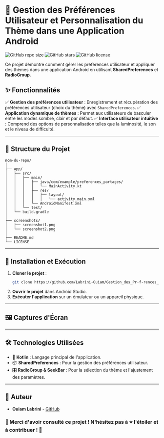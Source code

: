 # 📱 Gestion des Préférences Utilisateur et Personnalisation du Thème dans une Application Android

![GitHub repo size](https://img.shields.io/github/repo-size/Labrini-Ouiam/Gestion_des_Pr-f-rences_Utilisateur_et_Personnalisation_du_Th-me_dans-une-Application-Android?style=for-the-badge)
![GitHub stars](https://img.shields.io/github/stars/Labrini-Ouiam/Gestion_des_Pr-f-rences_Utilisateur_et_Personnalisation_du_Th-me_dans-une-Application-Android?style=for-the-badge)
![GitHub license](https://img.shields.io/github/license/Labrini-Ouiam/Gestion_des_Pr-f-rences_Utilisateur_et_Personnalisation_du_Th-me_dans-une-Application-Android?style=for-the-badge)

Ce projet démontre comment gérer les préférences utilisateur et appliquer des thèmes dans une application Android en utilisant **SharedPreferences** et **RadioGroup**.

## ✨ Fonctionnalités

✅ **Gestion des préférences utilisateur** : Enregistrement et récupération des préférences utilisateur (choix du thème) avec `SharedPreferences`.
✅ **Application dynamique de thèmes** : Permet aux utilisateurs de basculer entre les modes sombre, clair et par défaut.
✅ **Interface utilisateur intuitive** : Comprend des options de personnalisation telles que la luminosité, le son et le niveau de difficulté.

---

## 📂 Structure du Projet

```
nom-du-repo/
│
├── app/
│   ├── src/
│   │   ├── main/
│   │   │   ├── java/com/example/preferences_partages/
│   │   │   │   └── MainActivity.kt
│   │   │   ├── res/
│   │   │   │   ├── layout/
│   │   │   │   │   └── activity_main.xml
│   │   │   └── AndroidManifest.xml
│   │   └── test/
│   └── build.gradle
│
├── screenshots/
│   ├── screenshot1.png
│   └── screenshot2.png
│
├── README.md
└── LICENSE
```

---

## 🚀 Installation et Exécution

1. **Cloner le projet** :
   ```bash
   git clone https://github.com/Labrini-Ouiam/Gestion_des_Pr-f-rences_Utilisateur_et_Personnalisation_du_Th-me_dans-une-Application-Android.git
   ```
2. **Ouvrir le projet** dans Android Studio.
3. **Exécuter l'application** sur un émulateur ou un appareil physique.

---

## 🖼️ Captures d'Écran


---

## 🛠️ Technologies Utilisées

- 📝 **Kotlin** : Langage principal de l'application.
- 📦 **SharedPreferences** : Pour la gestion des préférences utilisateur.
- 🎛️ **RadioGroup & SeekBar** : Pour la sélection du thème et l'ajustement des paramètres.

---

## 👤 Auteur

- **Ouiam Labrini** - [GitHub](https://github.com/Labrini-Ouiam)


### 🎉 Merci d'avoir consulté ce projet ! N'hésitez pas à ⭐ l'étoiler et à contribuer ! 🚀


